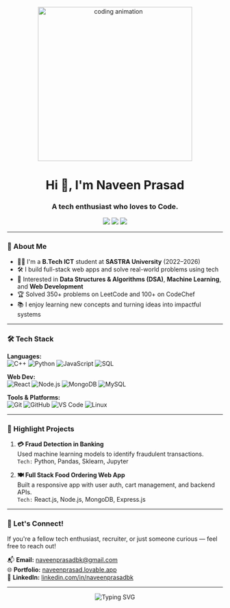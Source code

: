 <p align="center">
  <img src="https://media.giphy.com/media/qgQUggAC3Pfv687qPC/giphy.gif" width="360" alt="coding animation" />
</p>

<h1 align="center">Hi 👋, I'm Naveen Prasad</h1>
<h3 align="center">A tech enthusiast who loves to Code.</h3>

<p align="center">
  <a href="https://naveenprasad.lovable.app/" target="_blank"><img src="https://img.shields.io/badge/Portfolio-Click_here-blue?style=flat-square&logo=google-chrome"></a>
  <a href="mailto:naveenprasadbk@gmail.com"><img src="https://img.shields.io/badge/Gmail-naveenprasadbk@gmail.com-red?style=flat-square&logo=gmail"></a>
  <a href="https://www.linkedin.com/in/naveenprasadbk/" target="_blank"><img src="https://img.shields.io/badge/LinkedIn-Follow-blue?style=flat-square&logo=linkedin"></a>
  <!--<a href="https://github.com/naveenprasadbk"><img src="https://img.shields.io/github/followers/naveenprasadbk?label=Follow&style=social"></a>-->
</p>

---

### 🚀 About Me

- 👨‍💻 I'm a **B.Tech ICT** student at **SASTRA University** (2022–2026)
- 🛠️ I build full-stack web apps and solve real-world problems using tech
- 🤖 Interested in **Data Structures & Algorithms (DSA)**, **Machine Learning**, and **Web Development**
- 🏆 Solved 350+ problems on LeetCode and 100+ on CodeChef
- 📚 I enjoy learning new concepts and turning ideas into impactful systems

---

### 🛠️ Tech Stack

**Languages:**  
![C++](https://img.shields.io/badge/-C++-00599C?style=flat-square&logo=c++) 
![Python](https://img.shields.io/badge/-Python-3776AB?style=flat-square&logo=python)
![JavaScript](https://img.shields.io/badge/-JavaScript-F7DF1E?style=flat-square&logo=javascript)
![SQL](https://img.shields.io/badge/-SQL-4479A1?style=flat-square&logo=mysql)

**Web Dev:**  
![React](https://img.shields.io/badge/-React-61DAFB?style=flat-square&logo=react)
![Node.js](https://img.shields.io/badge/-Node.js-339933?style=flat-square&logo=nodedotjs)
![MongoDB](https://img.shields.io/badge/-MongoDB-47A248?style=flat-square&logo=mongodb)
![MySQL](https://img.shields.io/badge/-MySQL-00758F?style=flat-square&logo=mysql)

**Tools & Platforms:**  
![Git](https://img.shields.io/badge/-Git-F05032?style=flat-square&logo=git)
![GitHub](https://img.shields.io/badge/-GitHub-181717?style=flat-square&logo=github)
![VS Code](https://img.shields.io/badge/-VS%20Code-007ACC?style=flat-square&logo=visual-studio-code)
![Linux](https://img.shields.io/badge/-Linux-FCC624?style=flat-square&logo=linux)

---

### 📌 Highlight Projects

1. **💳 Fraud Detection in Banking**  
   Used machine learning models to identify fraudulent transactions.  
   `Tech:` Python, Pandas, Sklearn, Jupyter

2. **🍽️ Full Stack Food Ordering Web App**  
   Built a responsive app with user auth, cart management, and backend APIs.  
   `Tech:` React.js, Node.js, MongoDB, Express.js


---

<!--### 📈 GitHub Stats

<p align="center">
  <img src="https://github-readme-stats.vercel.app/api?username=naveenprasadbk&show_icons=true&theme=tokyonight" alt="Naveen's GitHub stats" />
  <br/>
  <img src="https://github-readme-streak-stats.herokuapp.com/?user=naveenprasadbk&theme=tokyonight" alt="GitHub Streak" />
</p>
-->

### 🤝 Let's Connect!

If you're a fellow tech enthusiast, recruiter, or just someone curious — feel free to reach out!

📬 **Email:** [naveenprasadbk@gmail.com](mailto:naveenprasadbk@gmail.com)  
🌐 **Portfolio:** [naveenprasad.lovable.app](https://naveenprasad.lovable.app/)  
💼 **LinkedIn:** [linkedin.com/in/naveenprasadbk](https://linkedin.com/in/naveenprasadbk)

---

<p align="center">
  <img src="https://readme-typing-svg.demolab.com?font=Fira+Code&pause=1000&color=36BCF7&center=true&vCenter=true&width=435&lines=Still+learning.+Always+coding." alt="Typing SVG" />
</p>

